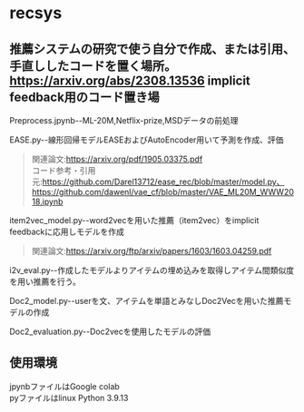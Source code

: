 # recsys
推薦システムの研究で使う自分で作成、または引用、手直ししたコードを置く場所。
https://arxiv.org/abs/2308.13536
implicit feedback用のコード置き場
---
Preprocess.jpynb--ML-20M,Netflix-prize,MSDデータの前処理

EASE.py--線形回帰モデルEASEおよびAutoEncoder用いて予測を作成、評価
>関連論文:https://arxiv.org/pdf/1905.03375.pdf  
コード参考・引用元:https://github.com/Darel13712/ease_rec/blob/master/model.py、https://github.com/dawenl/vae_cf/blob/master/VAE_ML20M_WWW2018.ipynb 


item2vec_model.py--word2vecを用いた推薦（item2vec）をimplicit feedbackに応用しモデルを作成　　
>関連論文:https://arxiv.org/ftp/arxiv/papers/1603/1603.04259.pdf  

i2v_eval.py--作成したモデルよりアイテムの埋め込みを取得しアイテム間類似度を用い推薦を行う。　

Doc2_model.py--userを文、アイテムを単語とみなしDoc2Vecを用いた推薦モデルの作成    

Doc2_evaluation.py--Doc2vecを使用したモデルの評価

使用環境
---
jpynbファイルはGoogle colab    
pyファイルはlinux
Python 3.9.13

